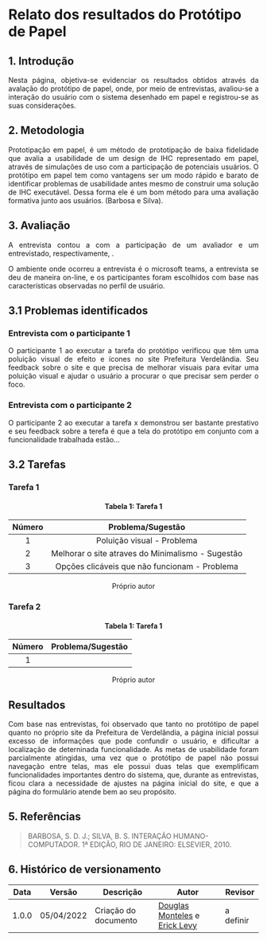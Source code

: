 # Relato dos resultados do Protótipo de Papel

## 1. Introdução

<p align="justify">
	Nesta página, objetiva-se evidenciar os resultados obtidos através da avalação do protótipo de papel, onde, por meio de entrevistas, avaliou-se a interação do usuário com o sistema desenhado em papel e registrou-se as suas considerações.
</p>

## 2. Metodologia

<p align="justify">
	Prototipação em papel, é um método de prototipação de baixa fidelidade que avalia a usabilidade de um design de IHC representado em papel, através de simulações de uso com a participação de potenciais usuários. O protótipo em papel tem como vantagens ser um modo rápido e barato de identificar problemas de usabilidade antes mesmo de construir uma solução de IHC executável. Dessa forma ele é um bom método para uma avaliação formativa junto aos usuários. (Barbosa e Silva).
</p>

## 3. Avaliação

<p align="justify">
	A entrevista contou a com a participação de um avaliador e um entrevistado, respectivamente, .
</p>

<p align="justify">
	O ambiente onde ocorreu a entrevista é o microsoft teams, a entrevista se deu de maneira on-line, e os participantes foram escolhidos com base nas características observadas no perfil de usuário.
</p>

## 3.1 Problemas identificados

### Entrevista com o participante 1

<p align="justify">
	O participante 1 ao executar a tarefa do protótipo verificou que têm uma poluição visual de efeito e ícones no site Prefeitura Verdelândia. Seu feedback sobre o site e que precisa de melhorar visuais para evitar uma poluição visual e ajudar o usuário a procurar o que precisar sem perder o foco.
</p>

### Entrevista com o participante 2

<p align="justify">
	O participante 2 ao executar a tarefa x demonstrou ser bastante prestativo e seu feedback sobre a terefa é que a tela do protótipo em conjunto com a funcionalidade trabalhada estão...
</p>

## 3.2 Tarefas

### Tarefa 1

<center>

#### Tabela 1: Tarefa 1

|Número|Problema/Sugestão|
|:----:|:---------------:|
|1|Poluição visual - Problema|
|2|Melhorar o site atraves do Minimalismo - Sugestão |
|3|Opções clicáveis que não funcionam -  Problema |

<figcaption>Próprio autor</figcaption>

</center>

### Tarefa 2

<center>

#### Tabela 1: Tarefa 1

|Número|Problema/Sugestão|
|:----:|:---------------:|
|1||

<figcaption>Próprio autor</figcaption>

</center>

## Resultados

<p align="justify">
	Com base nas entrevistas, foi observado que tanto no protótipo de papel quanto no próprio site da Prefeitura de Verdelândia, a página inicial possui excesso de informações que pode confundir o usuário, e dificultar a localização de deterninada funcionalidade. As metas de usabilidade foram parcialmente atingidas, uma vez que o protótipo de papel não possui navegação entre telas, mas ele possui duas telas que exemplificam funcionalidades importantes dentro do sistema, que, durante as entrevistas, ficou clara a necessidade de ajustes na página inicial do site, e que a página do formulário atende bem ao seu propósito.
</p>

## 5. Referências

> BARBOSA, S. D. J.; SILVA, B. S. INTERAÇÃO HUMANO-COMPUTADOR. 1ª EDIÇÃO, RIO DE JANEIRO: ELSEVIER, 2010.

## 6. Histórico de versionamento

|Data|Versão|Descrição|Autor|Revisor
|-|-|-|-|-|
|1.0.0|05/04/2022| Criação do documento | [Douglas Monteles](https://github.com/douglasmonteles) e [Erick Levy](https://github.com/ericklevy) | a definir |
